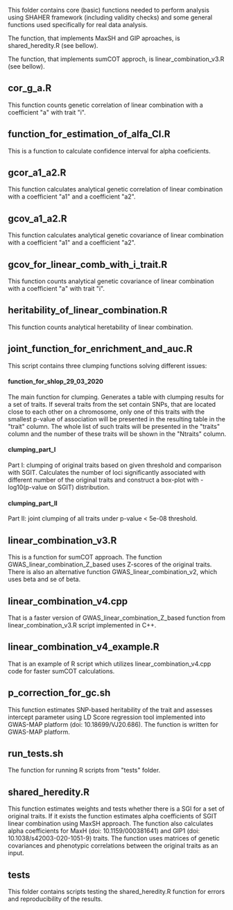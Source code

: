 This folder contains core (basic) functions needed to perform analysis using SHAHER framework (including validity checks) and some general functions used specifically for real data analysis.  

The function, that implements MaxSH and GIP aproaches, is shared_heredity.R (see bellow).

The function, that implements sumCOT approch, is linear_combination_v3.R (see bellow).

## cor_g_a.R
This function counts genetic correlation of linear combination with a coefficient "a" with trait "i".

## function_for_estimation_of_alfa_CI.R
This is a function to calculate confidence interval for alpha coeficients.

## gcor_a1_a2.R
This function calculates analytical genetic correlation of linear combination with a coefficient "a1" and a coefficient "a2".

## gcov_a1_a2.R
This function calculates analytical genetic covariance of linear combination with a coefficient "a1" and a coefficient "a2".

## gcov_for_linear_comb_with_i_trait.R
This function counts analytical genetic covariance of linear combination with a coefficient "a" with trait "i".

## heritability_of_linear_combination.R
This function counts analytical heretability of linear combination.

## joint_function_for_enrichment_and_auc.R
This script contains three clumping functions solving different issues:
#### function_for_shlop_29_03_2020
The main function for clumping. Generates a table with clumping results for a set of traits. If several traits from the set contain SNPs, that are located close to each other on a chromosome, only one of this traits with the smallest p-value of association will be presented in the resulting table in the "trait" column. The whole list of such traits will be presented in the "traits" column and the number of these traits will be shown in the "Ntraits" column.
#### clumping_part_I
Part I: clumping of original traits based on given threshold and comparison with SGIT. Calculates the number of loci significantly associated with different number of the original traits and construct a box-plot with -log10(p-value on SGIT) distribution.
#### clumping_part_II
Part II: joint clumping of all traits under p-value < 5e-08 threshold.


## linear_combination_v3.R 
This is a function for sumCOT approach. The function GWAS_linear_combination_Z_based uses Z-scores of the original traits. There is also an alternative function GWAS_linear_combination_v2, which uses beta and se of beta.

## linear_combination_v4.cpp
That is a faster version of GWAS_linear_combination_Z_based function from linear_combination_v3.R script implemented in C++.

## linear_combination_v4_example.R
That is an example of R script which utilizes linear_combination_v4.cpp code for faster sumCOT calculations. 

## p_correction_for_gc.sh
This function estimates SNP-based heritability of the trait and assesses intercept parameter using LD Score regression tool implemented into GWAS-MAP platform (doi: 10.18699/VJ20.686). The function is written for GWAS-MAP platform.

## run_tests.sh
The function for running R scripts from "tests" folder.

## shared_heredity.R
This function estimates weights and tests whether there is a SGI for a set of original traits. If it exists the function estimates alpha coefficients of SGIT linear combination using MaxSH approach. The function also calculates alpha coefficients for MaxH (doi: 10.1159/000381641) and GIP1 (doi: 10.1038/s42003-020-1051-9) traits. The function uses matrices of genetic covariances and phenotypic correlations between the original traits as an input. 

## tests
This folder contains scripts testing the shared_heredity.R function for errors and reproducibility of the results.
